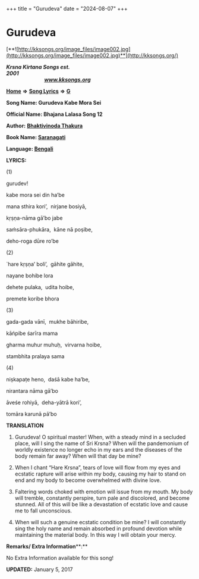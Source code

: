 +++
title = "Gurudeva"
date = "2024-08-07"
+++

# Gurudeva
[**![http://kksongs.org/image_files/image002.jpg](http://kksongs.org/image_files/image002.jpg)**](http://kksongs.org/)

**_Krsna Kirtana Songs est. 2001_**                                                                                                                                                 **_www.kksongs.org_**

**[Home](http://kksongs.org/)** **⇒** **[Song Lyrics](http://kksongs.org/lyrics.html)** **⇒** **[G](http://kksongs.org/songs/song_g.html)**

**Song Name: Gurudeva Kabe Mora Sei**

**Official Name: Bhajana Lalasa Song 12**

**Author:** [**Bhaktivinoda Thakura**](http://kksongs.org/authors/list/bhaktivinoda.html)

**Book Name: [Saranagati](http://kksongs.org/authors/literature/saranagati.html)**

**Language: [Bengali](http://kksongs.org/language/list/bengali.html)**

**LYRICS:**

(1)

gurudev!

kabe mora sei din ha’be

mana sthira kori’,  nirjane bosiyā,

kṛṣṇa-nāma gā’bo jabe

saḿsāra-phukāra,  kāne nā poṣibe,

deho-roga dūre ro’be

(2)

\`hare kṛṣṇa’ boli’,  gāhite gāhite,

nayane bohibe lora

dehete pulaka,  udita hoibe,

premete koribe bhora

(3)

gada-gada vānī,  mukhe bāhiribe,

kāńpibe śarīra mama

gharma muhur muhuḥ,  virvarna hoibe,

stambhita pralaya sama

(4)

niṣkapaṭe heno,  daśā kabe ha’be,

nirantara nāma gā’bo

āveśe rohiyā,  deha-yātrā kori’,

tomāra karunā pā’bo

**TRANSLATION**

1) Gurudeva! O spiritual master! When, with a steady mind in a secluded place, will I sing the name of Sri Krsna? When will the pandemonium of worldly existence no longer echo in my ears and the diseases of the body remain far away? When will that day be mine?

2) When I chant “Hare Krsna”, tears of love will flow from my eyes and ecstatic rapture will arise within my body, causing my hair to stand on end and my body to become overwhelmed with divine love.

3) Faltering words choked with emotion will issue from my mouth. My body will tremble, constantly perspire, turn pale and discolored, and become stunned. All of this will be like a devastation of ecstatic love and cause me to fall unconscious.

4) When will such a genuine ecstatic condition be mine? I will constantly sing the holy name and remain absorbed in profound devotion while maintaining the material body. In this way I will obtain your mercy.

**Remarks/ Extra Information****:**

No Extra Information available for this song!

**UPDATED:** January 5, 2017